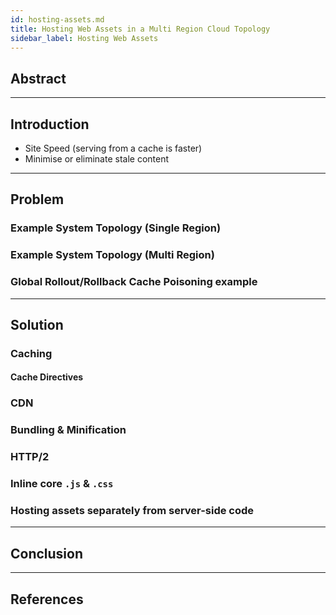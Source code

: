 ```yaml
---
id: hosting-assets.md
title: Hosting Web Assets in a Multi Region Cloud Topology
sidebar_label: Hosting Web Assets
---
```

## Abstract

---

## Introduction

- Site Speed (serving from a cache is faster)
- Minimise or eliminate stale content

---

## Problem

### Example System Topology (Single Region)

### Example System Topology (Multi Region)

### Global Rollout/Rollback Cache Poisoning example

---

## Solution

### Caching

#### Cache Directives

### CDN

### Bundling & Minification

### HTTP/2

### Inline core `.js` & `.css`

### Hosting assets separately from server-side code

---

## Conclusion

---

## References
